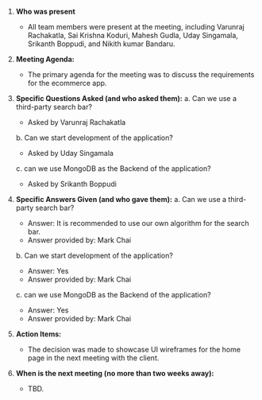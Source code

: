 
1. **Who was present**
   - All team members were present at the meeting, including Varunraj Rachakatla, Sai Krishna Koduri, Mahesh Gudla, Uday Singamala, Srikanth Boppudi, and Nikith kumar Bandaru.

2. **Meeting Agenda:**
   - The primary agenda for the meeting was to discuss the requirements for the ecommerce app.

3. **Specific Questions Asked (and who asked them):**
   a. Can we use a third-party search bar?
      - Asked by Varunraj Rachakatla

   b. Can we start development of the application?
      - Asked by Uday Singamala
 
   c. can we use MongoDB as the Backend of the application?
      - Asked by Srikanth Boppudi 
4. **Specific Answers Given (and who gave them):**
   a. Can we use a third-party search bar?
      - Answer: It is recommended to use our own algorithm for the search bar.
      - Answer provided by: Mark Chai

   b. Can we start development of the application?
      - Answer: Yes
      - Answer provided by: Mark Chai

   c. can we use MongoDB as the Backend of the application?
      - Answer: Yes
      - Answer provided by: Mark Chai

5. **Action Items:**
   - The decision was made to showcase UI wireframes for the home page in the next meeting with the client.

6. **When is the next meeting (no more than two weeks away):**
   - TBD.
```
